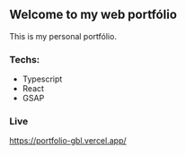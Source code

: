 ## Welcome to my web portfólio

This is my personal portfólio.

### Techs:
- Typescript
- React
- GSAP

### Live
https://portfolio-gbl.vercel.app/
